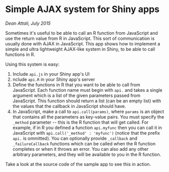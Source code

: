 # Simple AJAX system for Shiny apps

*Dean Attali, July 2015*

Sometimes it's useful to be able to call an R function from JavaScript and use the return value from R in JavaScript. This sort of communication is usually done with AJAX in JavaScript. This app shows how to implement a simple and ultra lightweight AJAX-like system in Shiny, to be able to call functions in R.

Using this system is easy:  
1. Include `api.js` in your Shiny app's UI  
2. nclude `api.R` in your Shiny app's server  
3. Define the functions in R that you want to be able to call from JavaScript. Each function name must begin with `api.` and takes a single argument which is a list of the given parameters passed from JavaScript. This function should return a list (can be an empty list) with the values that the callback in JavaScript should have.  
4. In JavaScript, make a call to `api.call(params)`, where `params` is an object that contains all the parameters as key-value pairs. You must specify the `_method` parameter -- this is the R function that will get called. For example, if in R you defined a function `api.myfunc` then you can call it in JavaScript with `api.call('_method' : 'myfunc')` (notice that the prefix `api.` is ommitted). You can optionally provide `_callback` and `_failureCallback` functions which can be called when the R function completes or when it throws an error. You can also add any other arbitrary parameters, and they will be available to you in the R function.

Take a look at the source code of the sample app to see this in action.